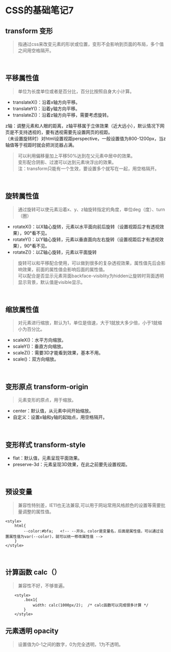 # CSS的基础笔记7
transform 变形
---
> 指通过css来改变元素的形状或位置，变形不会影响到页面的布局，多个值之间用空格隔开。
<br/>

平移属性值
------
> 单位为长度单位或者是百分比，百分比按照自身大小计算。
- translateX()：沿着x轴方向平移。
- translateY()：沿着y轴方向平移。
- translateZ()：沿着z轴方向平移，需要考虑旋转。<br/>

z轴：调整元素和人眼的距离，z轴平移属于立体效果（近大远小），默认情况下网页是不支持透视的，要有透视需要先设置网页的视距。<br/>
（未设置旋转时）对html设置视距perspective，一般设置值为800-1200px，当z轴值等于视距时就会把浏览器占满。
<br/>
> 可以利用偏移量加上平移50%达到在父元素中居中的效果。<br/>
> 变形配合阴影、过渡可以达到元素块浮出的效果。<br/>
>注：transform只能有一个生效，要设置多个就写在一起，用空格隔开。
 
 <br/>
 
旋转属性值
------
> 通过旋转可以使元素沿着x、y、z轴旋转指定的角度，单位deg（度）、turn（圈）
- rotateX()：以X轴心旋转，元素以水平面向前后旋转（设置视距后才有透视效果），90°看不见。
- rotateY()：以Y轴心旋转，元素以垂直面向左右旋转（设置视距后才有透视效果），90°看不见。
- rotateZ()：以Z轴心旋转，元素以平面旋转
> 旋转可以和平移配合使用，可以做到很多的复杂透视效果，属性值先后会影响效果，前面的属性值会影响后面的属性值。<br/>
> 可以配合是否显示元素背面backface-visiblity为hidden让旋转时背面透明显示背景，默认值是visible显示。

<br/>

缩放属性值
------
> 对元素进行缩放，默认为1，单位是倍速，大于1就放大多少倍，小于1就缩小为百分比。
- scaleX()：水平方向缩放。
- scaleY()：垂直方向缩放。
- scaleZ()：需要3D才能看到效果，基本不用。
- scale()：双方向缩放。

<br/>

变形原点 transform-origin
------
> 元素变形的原点，用于缩放。
- center：默认值，从元素中间开始缩放。
- 自定义：设置x轴和y轴的起始点，用空格隔开。

<br/>

变形样式 transform-style
------
- flat：默认值，元素呈现平面效果。
- preserve-3d：元素呈现3D效果，在此之前要先设置视距。


<br/>

预设变量
---
> 兼容性特别差，IE11也无法兼容,可以用于网站常用风格颜色的设置等需要批量调整的属性值。
```
<style>
	html{
		--color:#bfa;	<!-- --开头，color是变量名，后面是属性值，可以通过设置属性值为var(--color)，就可以统一修改属性值 -->
	}
</style>
```

<br/>

计算函数 calc（）
---
> 兼容性不好，不够普遍。
```
	<style>
		.box1{
			width: calc(1000px/2);	/* calc函数可以完成很多计算 */
		}
	</style>
```

元素透明 opacity
---
> 设置值为0-1之间的数字，0为完全透明，1为不透明。
